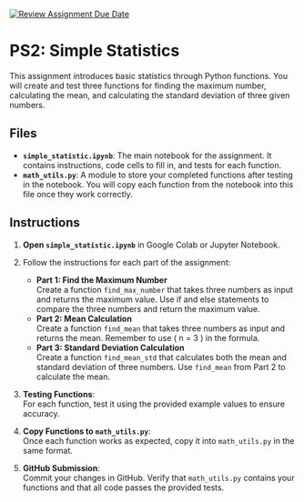 [![Review Assignment Due Date](https://classroom.github.com/assets/deadline-readme-button-22041afd0340ce965d47ae6ef1cefeee28c7c493a6346c4f15d667ab976d596c.svg)](https://classroom.github.com/a/u1wwvmSW)
# PS2: Simple Statistics

This assignment introduces basic statistics through Python functions. You will create and test three functions for finding the maximum number, calculating the mean, and calculating the standard deviation of three given numbers.

## Files

- **`simple_statistic.ipynb`**: The main notebook for the assignment. It contains instructions, code cells to fill in, and tests for each function.
- **`math_utils.py`**: A module to store your completed functions after testing in the notebook. You will copy each function from the notebook into this file once they work correctly.

## Instructions

1. **Open `simple_statistic.ipynb`** in Google Colab or Jupyter Notebook.

2. Follow the instructions for each part of the assignment:
    - **Part 1: Find the Maximum Number**  
      Create a function `find_max_number` that takes three numbers as input and returns the maximum value.
      Use if and else statements to compare the three numbers and return the maximum value.
    - **Part 2: Mean Calculation**  
      Create a function `find_mean` that takes three numbers as input and returns the mean. Remember to use \( n = 3 \) in the formula.
    - **Part 3: Standard Deviation Calculation**  
      Create a function `find_mean_std` that calculates both the mean and standard deviation of three numbers. Use `find_mean` from Part 2 to calculate the mean.

3. **Testing Functions**:  
   For each function, test it using the provided example values to ensure accuracy.

4. **Copy Functions to `math_utils.py`**:  
   Once each function works as expected, copy it into `math_utils.py` in the same format.

5. **GitHub Submission**:  
   Commit your changes in GitHub. Verify that `math_utils.py` contains your functions and that all code passes the provided tests.

